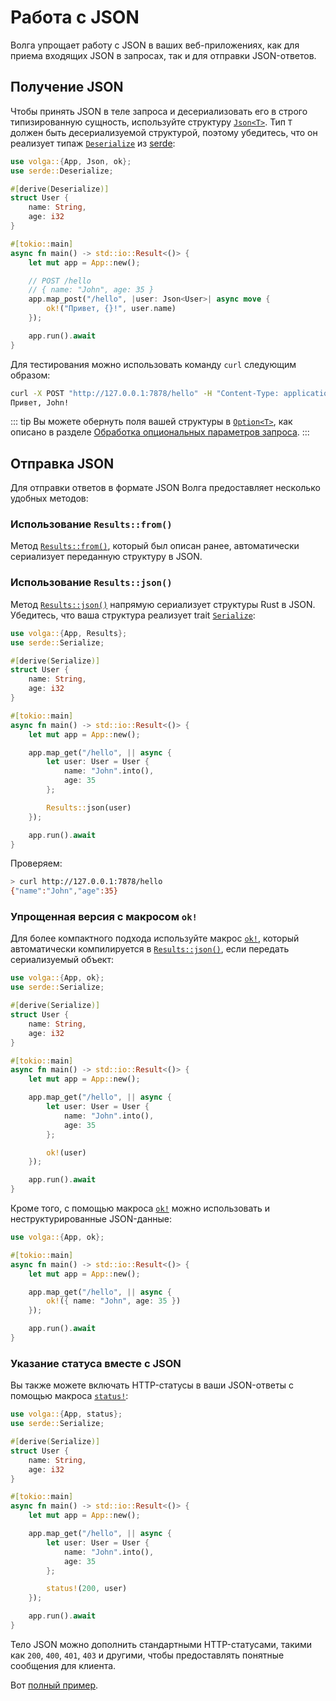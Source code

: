 # Работа с JSON

Волга упрощает работу с JSON в ваших веб-приложениях, как для приема входящих JSON в запросах, так и для отправки JSON-ответов.

## Получение JSON
Чтобы принять JSON в теле запроса и десериализовать его в строго типизированную сущность, используйте структуру [`Json<T>`](https://docs.rs/volga/latest/volga/http/endpoints/args/json/struct.Json.html). Тип `T` должен быть десериализуемой структурой, поэтому убедитесь, что он реализует типаж [`Deserialize`](https://docs.rs/serde/latest/serde/trait.Deserialize.html) из [serde](https://crates.io/crates/serde):
```rust
use volga::{App, Json, ok};
use serde::Deserialize;

#[derive(Deserialize)]
struct User {
    name: String,
    age: i32
}

#[tokio::main]
async fn main() -> std::io::Result<()> {
    let mut app = App::new();

    // POST /hello
    // { name: "John", age: 35 }
    app.map_post("/hello", |user: Json<User>| async move {
        ok!("Привет, {}!", user.name)
    });

    app.run().await
}
```
Для тестирования можно использовать команду `curl` следующим образом:
```bash
curl -X POST "http://127.0.0.1:7878/hello" -H "Content-Type: application/json" -d "{ \"name\": \"John\", \"age\": 35 }"
Привет, John!
```
::: tip
Вы можете обернуть поля вашей структуры в [`Option<T>`](https://doc.rust-lang.org/std/option/), как описано в разделе [Обработка опциональных параметров запроса](/volga-docs/ru/basics/query-params.html#обработка-опциональных-параметров).
:::

## Отправка JSON
Для отправки ответов в формате JSON Волга предоставляет несколько удобных методов:

### Использование `Results::from()`
Метод [`Results::from()`](https://docs.rs/volga/latest/volga/http/response/struct.Results.html#method.from), который был описан ранее, автоматически сериализует переданную структуру в JSON.

### Использование `Results::json()`
Метод [`Results::json()`](https://docs.rs/volga/latest/volga/http/response/struct.Results.html#method.json) напрямую сериализует структуры Rust в JSON. Убедитесь, что ваша структура реализует trait [`Serialize`](https://docs.rs/serde/latest/serde/trait.Serialize.html):
```rust
use volga::{App, Results};
use serde::Serialize;

#[derive(Serialize)]
struct User {
    name: String,
    age: i32
}

#[tokio::main]
async fn main() -> std::io::Result<()> {
    let mut app = App::new();

    app.map_get("/hello", || async {
        let user: User = User {
            name: "John".into(),
            age: 35
        };

        Results::json(user)
    });

    app.run().await
}
```
Проверяем:
```bash
> curl http://127.0.0.1:7878/hello
{"name":"John","age":35}
```
### Упрощенная версия с макросом `ok!`
Для более компактного подхода используйте макрос [`ok!`](https://docs.rs/volga/latest/volga/macro.ok.html), который автоматически компилируется в [`Results::json()`](https://docs.rs/volga/latest/volga/http/response/struct.Results.html#method.json), если передать сериализуемый объект:
```rust
use volga::{App, ok};
use serde::Serialize;

#[derive(Serialize)]
struct User {
    name: String,
    age: i32
}

#[tokio::main]
async fn main() -> std::io::Result<()> {
    let mut app = App::new();

    app.map_get("/hello", || async {
        let user: User = User {
            name: "John".into(),
            age: 35
        };

        ok!(user)
    });

    app.run().await
}
```
Кроме того, с помощью макроса [`ok!`](https://docs.rs/volga/latest/volga/macro.ok.html) можно использовать и неструктурированные JSON-данные:
```rust
use volga::{App, ok};

#[tokio::main]
async fn main() -> std::io::Result<()> {
    let mut app = App::new();

    app.map_get("/hello", || async {
        ok!({ name: "John", age: 35 })
    });

    app.run().await
}
```
### Указание статуса вместе с JSON
Вы также можете включать HTTP-статусы в ваши JSON-ответы с помощью макроса [`status!`](https://docs.rs/volga/latest/volga/macro.status.html):
```rust
use volga::{App, status};
use serde::Serialize;

#[derive(Serialize)]
struct User {
    name: String,
    age: i32
}

#[tokio::main]
async fn main() -> std::io::Result<()> {
    let mut app = App::new();

    app.map_get("/hello", || async {
        let user: User = User {
            name: "John".into(),
            age: 35
        };

        status!(200, user)
    });

    app.run().await
}
```
Тело JSON можно дополнить стандартными HTTP-статусами, такими как `200`, `400`, `401`, `403` и другими, чтобы предоставлять понятные сообщения для клиента.

Вот [полный пример](https://github.com/RomanEmreis/volga/blob/main/examples/json/src/main.rs).